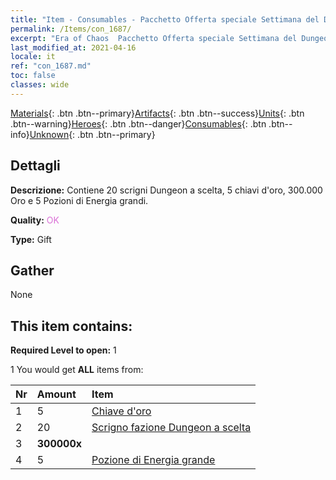 ```yaml
---
title: "Item - Consumables - Pacchetto Offerta speciale Settimana del Dungeon D"
permalink: /Items/con_1687/
excerpt: "Era of Chaos  Pacchetto Offerta speciale Settimana del Dungeon D"
last_modified_at: 2021-04-16
locale: it
ref: "con_1687.md"
toc: false
classes: wide
---
```

 [Materials](/it/Items/){: .btn .btn--primary}[Artifacts](/it/Items/Artifacts/){: .btn .btn--success}[Units](/it/Items/Units/){: .btn .btn--warning}[Heroes](/it/Items/Heroes/){: .btn .btn--danger}[Consumables](/it/Items/Consumables/){: .btn .btn--info}[Unknown](/it/Items/Unknown/){: .btn .btn--primary}

## Dettagli
 **Descrizione:** Contiene 20 scrigni Dungeon a scelta, 5 chiavi d'oro, 300.000 Oro e 5 Pozioni di Energia grandi.

 **Quality:** <span style="color: #DA70D6">OK</span>

 **Type:** Gift

## Gather

  None

## This item contains:

 **Required Level to open:** 1

 1 You would get **ALL** items  from:

  | Nr | Amount |     Item    |
  |:---|:-------|:------------|
  | 1 | 5 | [Chiave d'oro](/it/Items/con_783/) |  | 
  | 2 | 20 | [Scrigno fazione Dungeon a scelta](/it/Items/con_1688/) |  | 
  | 3 |  **300000x** | <i class="fas fa-coins"/> |  | 
  | 4 | 5 | [Pozione di Energia grande](/it/Items/con_706/) |  | 
